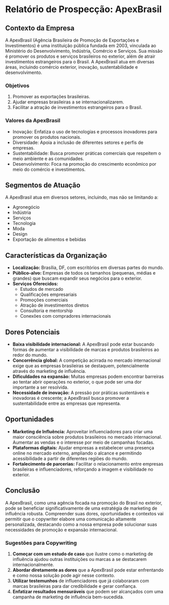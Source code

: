 # Relatório de Prospecção: ApexBrasil

## Contexto da Empresa
A ApexBrasil (Agência Brasileira de Promoção de Exportações e Investimentos) é uma instituição pública fundada em 2003, vinculada ao Ministério do Desenvolvimento, Indústria, Comércio e Serviços. Sua missão é promover os produtos e serviços brasileiros no exterior, além de atrair investimentos estrangeiros para o Brasil. A ApexBrasil atua em diversas áreas, incluindo comércio exterior, inovação, sustentabilidade e desenvolvimento.

### Objetivos
1. Promover as exportações brasileiras.
2. Ajudar empresas brasileiras a se internacionalizarem.
3. Facilitar a atração de investimentos estrangeiros para o Brasil.

### Valores da ApexBrasil
- Inovação: Enfatiza o uso de tecnologias e processos inovadores para promover os produtos nacionais.
- Diversidade: Apoia a inclusão de diferentes setores e perfis de empresas.
- Sustentabilidade: Busca promover práticas comerciais que respeitem o meio ambiente e as comunidades.
- Desenvolvimento: Foca na promoção do crescimento econômico por meio do comércio e investimentos.

## Segmentos de Atuação
A ApexBrasil atua em diversos setores, incluindo, mas não se limitando a:
- Agronegócio
- Indústria
- Serviços
- Tecnologia
- Moda
- Design
- Exportação de alimentos e bebidas

## Características da Organização
- **Localização:** Brasília, DF, com escritórios em diversas partes do mundo.
- **Público-alvo:** Empresas de todos os tamanhos (pequenas, médias e grandes) que buscam expandir seus negócios para o exterior.
- **Serviços Oferecidos:**
  - Estudos de mercado
  - Qualificações empresariais
  - Promoções comerciais
  - Atração de investimentos diretos
  - Consultoria e mentorship
  - Conexões com compradores internacionais

## Dores Potenciais
- **Baixa visibilidade internacional:** A ApexBrasil pode estar buscando formas de aumentar a visibilidade de marcas e produtos brasileiros ao redor do mundo.
- **Concorrência global:** A competição acirrada no mercado internacional exige que as empresas brasileiras se destaquem, potencialmente através do marketing de influência.
- **Dificuldades na expansão:** Muitas empresas podem encontrar barreiras ao tentar abrir operações no exterior, o que pode ser uma dor importante a ser resolvida.
- **Necessidade de inovação:** A pressão por práticas sustentáveis e inovadoras é crescente; a ApexBrasil busca promover a sustentabilidade entre as empresas que representa.

## Oportunidades
- **Marketing de Influência:** Aproveitar influenciadores para criar uma maior consciência sobre produtos brasileiros no mercado internacional. Aumentar as vendas e o interesse por meio de campanhas focadas.
- **Plataformas digitais:** Ajudar empresas a estabelecer uma presença online no mercado externo, ampliando o alcance e permitindo acessibilidade a partir de diferentes regiões do mundo.
- **Fortalecimento de parcerias:** Facilitar o relacionamento entre empresas brasileiras e influenciadores, reforçando a imagem e visibilidade no exterior.

## Conclusão
A ApexBrasil, como uma agência focada na promoção do Brasil no exterior, pode se beneficiar significativamente de uma estratégia de marketing de influência robusta. Compreender suas dores, oportunidades e contextos vai permitir que o copywriter elabore uma comunicação altamente personalizada, destacando como a nossa empresa pode solucionar suas necessidades de promoção e expansão internacional. 

### Sugestões para Copywriting
1. **Começar com um estudo de caso** que ilustre como o marketing de influência ajudou outras instituições ou marcas a se destacarem internacionalmente.
2. **Abordar diretamente as dores** que a ApexBrasil pode estar enfrentando e como nossa solução pode agir nesse contexto.
3. **Utilizar testemunhos** de influenciadores que já colaboraram com marcas brasileiras para dar credibilidade e gerar confiança.
4. **Enfatizar resultados mensuráveis** que podem ser alcançados com uma campanha de marketing de influência bem-sucedida.